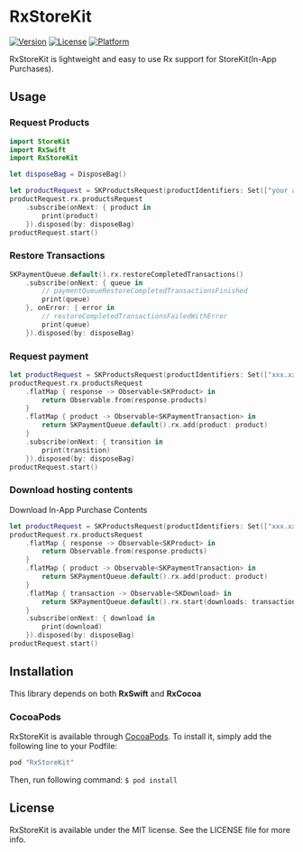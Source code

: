 # RxStoreKit

[![Version](https://img.shields.io/cocoapods/v/RxStoreKit.svg?style=flat)](http://cocoapods.org/pods/RxStoreKit)
[![License](https://img.shields.io/cocoapods/l/RxStoreKit.svg?style=flat)](http://cocoapods.org/pods/RxStoreKit)
[![Platform](https://img.shields.io/cocoapods/p/RxStoreKit.svg?style=flat)](http://cocoapods.org/pods/RxStoreKit)

RxStoreKit is lightweight and easy to use Rx support for StoreKit(In-App Purchases).

## Usage

### Request Products

```swift
import StoreKit
import RxSwift
import RxStoreKit

let disposeBag = DisposeBag()

let productRequest = SKProductsRequest(productIdentifiers: Set(["your app product id"]))
productRequest.rx.productsRequest
    .subscribe(onNext: { product in
        print(product)
    }).disposed(by: disposeBag)
productRequest.start()
```

### Restore Transactions

```swift
SKPaymentQueue.default().rx.restoreCompletedTransactions()
    .subscribe(onNext: { queue in
        // paymentQueueRestoreCompletedTransactionsFinished
        print(queue)
    }, onError: { error in
        // restoreCompletedTransactionsFailedWithError
        print(queue)
    }).disposed(by: disposeBag)
```

### Request payment

```swift
let productRequest = SKProductsRequest(productIdentifiers: Set(["xxx.xxx.xxx"]))
productRequest.rx.productsRequest
    .flatMap { response -> Observable<SKProduct> in
        return Observable.from(response.products)
    }
    .flatMap { product -> Observable<SKPaymentTransaction> in
        return SKPaymentQueue.default().rx.add(product: product)
    }
    .subscribe(onNext: { transition in
        print(transition)
    }).disposed(by: disposeBag)
productRequest.start()
```

### Download hosting contents
Download In-App Purchase Contents
```swift
let productRequest = SKProductsRequest(productIdentifiers: Set(["xxx.xxx.xxx"]))
productRequest.rx.productsRequest
    .flatMap { response -> Observable<SKProduct> in
        return Observable.from(response.products)
    }
    .flatMap { product -> Observable<SKPaymentTransaction> in
        return SKPaymentQueue.default().rx.add(product: product)
    }
    .flatMap { transaction -> Observable<SKDownload> in
        return SKPaymentQueue.default().rx.start(downloads: transaction.downloads)
    }
    .subscribe(onNext: { download in
        print(download)
    }).disposed(by: disposeBag)
productRequest.start()
```

## Installation

This library depends on both __RxSwift__ and __RxCocoa__

### CocoaPods

RxStoreKit is available through [CocoaPods](http://cocoapods.org). To install it, simply add the following line to your Podfile:
```ruby
pod "RxStoreKit"
```
Then, run following command:
`$ pod install`

## License

RxStoreKit is available under the MIT license. See the LICENSE file for more info.
